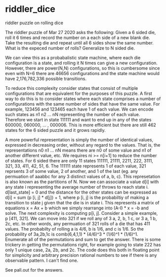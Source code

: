 # riddler_dice
riddler puzzle on rolling dice


The riddler puzzle of Mar 27 2020 asks the following:
Given a 6 sided die, roll it 6 times and record the number on a each side of a new blank die. Take the resulting die and repeat until all 6 sides show the same number. What is the expeced number of rolls? Generalize to N sided die.

We can view this as a probabalistic state machine, where each die configuration is a state, and rolling it N times can give a new configuration. However, there are power(N,N) configurations, so this is cumbersome  since even with N=6 there are 46656 configurations and the state machine would have 2,176,782,336‬ possible transitions.


To reduce this complexity consider states that consist of multiple configurations that are equivalent for the purposes of this puzzle.
A first way to do this is to consider states where each state comprises a number of configurations with the same number of sides that have the same value. For example, 123456 and 123465 each have 1 of each value. We can encode such states as n1 n2 ... nN representing the number of each value. Therefore we start in state 111111 and want to end up in any of the states 600000, 060000, ... , 000006. This is more efficient but there are still 462 states for the 6 sided puzzle and it grows rapidly.


A more powerful representation is simply the number of identical values, expressed in decreasing order, without any regard to the values. That is, the representations n0 n1 ... nN means there are n0 of some value and n1 of another different value, etc. We requires ni >= n[i+1] to reduce the number of states. For 6 sided there are only 11 states 111111, 21111, 2211, 222, 3111, 321, 33, 411, 42, 51, 6. The 111111 state represents 1 of each value, 321 reprsents 3 of some value, 2 of another, and 1 of the last (eg. any permuation of aaabbc for any 3 distinct values of a, b, c). This represetation is also known as the partitions of N.
Now we can associate a value d[i] with any state i representing the average number of throws to reach state i. d[last_state] = 0 and the distance for the other states can be expressed as d[i] = sum (p [i, j] * d[j]) + 1, where p [i, j] is the probabiltiy of making a transition to state j given that the die is in state i. This represents a matrix of equations x = Ax + b which we simply rearrange into (A-I) * x = -b and solve.
The next complexity is computing p[i, j]. Consider a simple example, p [411, 321]. We can move into 321 if we roll any of 3 a, 2, b, 1 c, or 3 a, 1 b, 2c, etc. In other words, any permuation of 321 rolls of a die that has 411 values. The probabilty of rolling a is 4/6, b is 1/6, and c is 1/6. So the probability of 3a,2b,1c is comb(6,4,1,1) * (4/6)^3 * (1/6)^1 * (1/6)^1. Enumerate all of the permutations and sum to get the answer. There is some trickery in getting the permutations right, for example going to state 222 has only 1 unique case, 2a, 2b, and 2c.
The code does this both in floating point for simplicity and arbitrary precision rational numbers to see if there is any observable pattern. I can't find one.

See pall.out for the answers.
